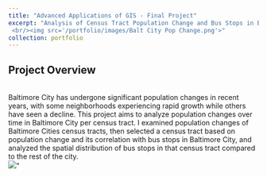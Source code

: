 ```yaml
---
title: "Advanced Applications of GIS - Final Project"
excerpt: "Analysis of Census Tract Population Change and Bus Stops in Baltimore City
 <br/><img src='/portfolio/images/Balt City Pop Change.png'>"
collection: portfolio
---
```


<h2>Project Overview</h2>
<br>
Baltimore City has undergone significant population changes in recent years, with some neighborhoods experiencing rapid growth while others have seen a decline. This project aims to analyze population changes over time in Baltimore City per census tract. I examined population changes of Baltimore Cities census tracts, then selected a census tract based on population change and its correlation with bus stops in Baltimore City, and analyzed the spatial distribution of bus stops in that census tract compared to the rest of the city. 
 <br/><img src='/portfolio/images/Balt City Bus Stops.png'>"
